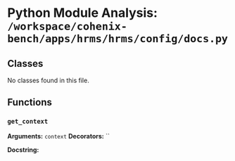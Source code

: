 # Python Module Analysis: `/workspace/cohenix-bench/apps/hrms/hrms/config/docs.py`

## Classes

No classes found in this file.


## Functions

### `get_context`
**Arguments:** `context`
**Decorators:** ``

**Docstring:**
```

```

